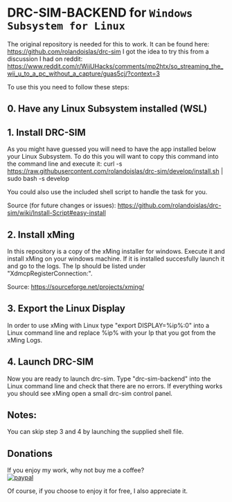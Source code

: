 # DRC-SIM-BACKEND for `Windows Subsystem for Linux`
The original repository is needed for this to work. It can be found here: https://github.com/rolandoislas/drc-sim
I got the idea to try this from a discussion I had on reddit: https://www.reddit.com/r/WiiUHacks/comments/mp2htx/so_streaming_the_wii_u_to_a_pc_without_a_capture/guas5cj/?context=3

To use this you need to follow these steps:
## 0. Have any Linux Subsystem installed (WSL)

## 1. Install DRC-SIM
As you might have guessed you will need to have the app installed below your Linux Subsystem. To do this you will want to copy this command into the command line and execute it:
curl -s https://raw.githubusercontent.com/rolandoislas/drc-sim/develop/install.sh | sudo bash -s develop

You could also use the included shell script to handle the task for you.

Source (for future changes or issues): https://github.com/rolandoislas/drc-sim/wiki/Install-Script#easy-install

## 2. Install xMing
In this repository is a copy of the xMing installer for windows. Execute it and install xMing on your windows machine. If it is installed succesfully launch it and go to the logs.
The Ip should be listed under "XdmcpRegisterConnection:".

Source: https://sourceforge.net/projects/xming/

## 3. Export the Linux Display
In order to use xMing with Linux type "export DISPLAY=%ip%:0" into a Linux command line and replace %ip% with your Ip that you got from the xMing Logs.

## 4. Launch DRC-SIM
Now you are ready to launch drc-sim. Type "drc-sim-backend" into the Linux command line and check that there are no errors. If everything works you should see xMing open a small drc-sim control panel.

## Notes:
You can skip step 3 and 4 by launching the supplied shell file.

## Donations

If you enjoy my work, why not buy me a coffee?      
[![paypal](https://www.paypalobjects.com/en_US/DK/i/btn/btn_donateCC_LG.gif)](https://www.paypal.com/donate/?hosted_button_id=K5KVUTX6HJHXU)

Of course, if you choose to enjoy it for free, I also appreciate it.
